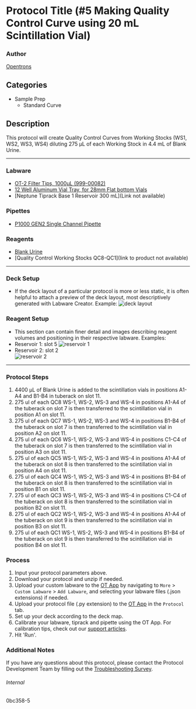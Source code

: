 # Protocol Title (#5 Making Quality Control Curve using 20 mL Scintillation Vial)

### Author
[Opentrons](https://opentrons.com/)

## Categories
* Sample Prep
	* Standard Curve

## Description
This protocol will create Quality Control Curves from Working Stocks (WS1, WS2, WS3, WS4) diluting 275 µL of each Working Stock in 4.4 mL of Blank Urine. 

---

### Labware
* [OT-2 Filter Tips, 1000µL (999-00082)](https://shop.opentrons.com/opentrons-1000ul-filter-tips-1000-racks/)
* [12 Well Aluminum Vial Tray, for 28mm Flat bottom Vials](https://www.analytical-sales.com/product/12-well-aluminum-vial-tray-27-8mm-well-diameter/)
* [Neptune Tiprack Base 1 Reservoir 300 mL](Link not available) 


### Pipettes
* [P1000 GEN2 Single Channel Pipette](https://shop.opentrons.com/single-channel-electronic-pipette-p20/)

### Reagents
* [Blank Urine](various)
* [Quality Control Working Stocks QC8-QC1](link to product not available)

---

### Deck Setup
* If the deck layout of a particular protocol is more or less static, it is often helpful to attach a preview of the deck layout, most descriptively generated with Labware Creator. Example:
![deck layout](https://opentrons-protocol-library-website.s3.amazonaws.com/custom-README-images/bc-rnadvance-viral/Screen+Shot+2021-02-23+at+2.47.23+PM.png)

### Reagent Setup
* This section can contain finer detail and images describing reagent volumes and positioning in their respective labware. Examples:
* Reservoir 1: slot 5
![reservoir 1](https://opentrons-protocol-library-website.s3.amazonaws.com/custom-README-images/1ccd23/res1_v2.png)
* Reservoir 2: slot 2  
![reservoir 2](https://opentrons-protocol-library-website.s3.amazonaws.com/custom-README-images/1ccd23/res2.png)

---

### Protocol Steps
1. 4400 µL of Blank Urine is added to the scintillation vials in positions A1-A4 and B1-B4 in tuberack on slot 11.
2. 275 ul of each QC8 WS-1, WS-2, WS-3 and WS-4 in positions A1-A4 of the tuberack on slot 7 is then transferred to the scintillation vial in position A1 on slot 11.
3. 275 ul of each QC7 WS-1, WS-2, WS-3 and WS-4 in positions B1-B4 of the tuberack on slot 7 is then transferred to the scintillation vial in position A2 on slot 11.
4. 275 ul of each QC6 WS-1, WS-2, WS-3 and WS-4 in positions C1-C4 of the tuberack on slot 7 is then transferred to the scintillation vial in position A3 on slot 11.
5. 275 ul of each QC5 WS-1, WS-2, WS-3 and WS-4 in positions A1-A4 of the tuberack on slot 8 is then transferred to the scintillation vial in position A4 on slot 11.
6. 275 ul of each QC4 WS-1, WS-2, WS-3 and WS-4 in positions B1-B4 of the tuberack on slot 8 is then transferred to the scintillation vial in position B1 on slot 11.
7. 275 ul of each QC3 WS-1, WS-2, WS-3 and WS-4 in positions C1-C4 of the tuberack on slot 8 is then transferred to the scintillation vial in position B2 on slot 11.
8. 275 ul of each QC2 WS-1, WS-2, WS-3 and WS-4 in positions A1-A4 of the tuberack on slot 9 is then transferred to the scintillation vial in position B3 on slot 11.
9. 275 ul of each QC1 WS-1, WS-2, WS-3 and WS-4 in positions B1-B4 of the tuberack on slot 9 is then transferred to the scintillation vial in position B4 on slot 11.


### Process
1. Input your protocol parameters above.
2. Download your protocol and unzip if needed.
3. Upload your custom labware to the [OT App](https://opentrons.com/ot-app) by navigating to `More` > `Custom Labware` > `Add Labware`, and selecting your labware files (.json extensions) if needed.
4. Upload your protocol file (.py extension) to the [OT App](https://opentrons.com/ot-app) in the `Protocol` tab.
5. Set up your deck according to the deck map.
6. Calibrate your labware, tiprack and pipette using the OT App. For calibration tips, check out our [support articles](https://support.opentrons.com/en/collections/1559720-guide-for-getting-started-with-the-ot-2).
7. Hit 'Run'.

### Additional Notes
If you have any questions about this protocol, please contact the Protocol Development Team by filling out the [Troubleshooting Survey](https://protocol-troubleshooting.paperform.co/).

###### Internal
0bc358-5
